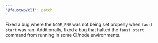 ```yaml
---
'@faustwp/cli': patch
---
```


Fixed a bug where the `NODE_ENV` was not being set properly when `faust start` was ran. Additionally, fixed a bug that halted the `faust start` command from running in some CI/node environments.
